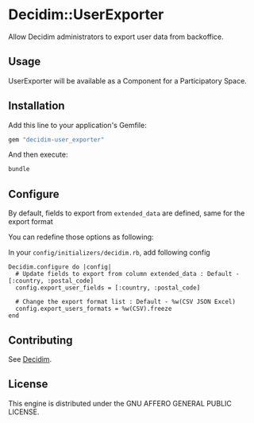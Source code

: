 # Decidim::UserExporter

Allow Decidim administrators to export user data from backoffice.

## Usage

UserExporter will be available as a Component for a Participatory
Space.

## Installation

Add this line to your application's Gemfile:

```ruby
gem "decidim-user_exporter"
```

And then execute:

```bash
bundle
```

## Configure

By default, fields to export from `extended_data` are defined, same for the export format

You can redefine those options as following:

In your `config/initializers/decidim.rb`, add following config

```
Decidim.configure do |config|
  # Update fields to export from column extended_data : Default - [:country, :postal_code]
  config.export_user_fields = [:country, :postal_code]

  # Change the export format list : Default - %w(CSV JSON Excel)
  config.export_users_formats = %w(CSV).freeze
end
```

## Contributing

See [Decidim](https://github.com/decidim/decidim).

## License

This engine is distributed under the GNU AFFERO GENERAL PUBLIC LICENSE.
